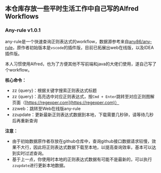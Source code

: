 ## 本仓库存放一些平时生活工作中自己写的Alfred Workflows

### Any-rule v1.0.1

any-rule是一个快速查询正则表达式的workflow，数据源参考来自[any86/any-rule](https://github.com/any86/any-rule)，原作者初始版本是`vscode`的插件版，目前已拓展出web在线版，以及IDEA插件版。

本人习惯使用Alfred，也为了方便其他不写前端和java的大佬们使用，遂自己写了个workflow。

**核心命令：**

- zz {query}：根据关键字搜索正则表达式标题
- zz {query}：高亮选中对应正则表达式，按`Cmd + Enter`跳转至对应正则图解页面（[https://regexper.com](https://regexper.com)）
- zzweb：跳转至Web在线版any-rule
- zzupdate：更新最新正则表达式数据到本地，下载需要几秒钟，请等待几秒后再重新查询

**注意：**

- 由于初始数据原作者存放在github仓库中，查询github接口数据请求较慢，效果不大行，因此将正则表达式数据下载至本地，以提高查询效率，基本可以达到实时过滤查询。
- 基于上一点，你使用时本地的正则表达式数据有可能不是最新的，可以执行`zzupdate`进行更新本地数据。
